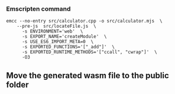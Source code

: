### Emscripten command

```
emcc --no-entry src/calculator.cpp -o src/calculator.mjs  \
	--pre-js  src/locateFile.js  \
	  -s ENVIRONMENT='web'  \
	  -s EXPORT_NAME='createModule'  \
	  -s USE_ES6_IMPORT_META=0  \
	  -s EXPORTED_FUNCTIONS='["_add"]'  \
	  -s EXPORTED_RUNTIME_METHODS='["ccall", "cwrap"]'  \
	  -O3
```

## Move the generated wasm file to the public folder
